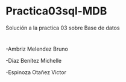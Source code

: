 # Practica03sql-MDB

Solución a la practica 03 sobre Base de datos

#
-Ambriz Melendez Bruno

-Díaz Benítez Michelle

-Espinoza Otañez Victor
